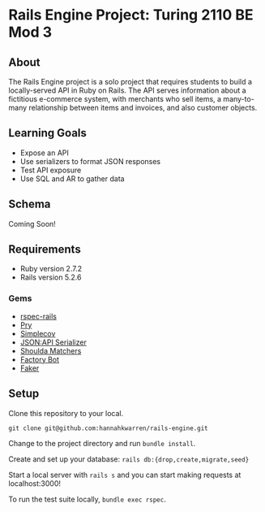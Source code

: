 # Rails Engine Project: Turing 2110 BE Mod 3

## About

The Rails Engine project is a solo project that requires students to build a locally-served API in Ruby on Rails. The API serves information about a fictitious e-commerce system, with merchants who sell items, a many-to-many relationship between items and invoices, and also customer objects.

## Learning Goals 

- Expose an API 
- Use serializers to format JSON responses
- Test API exposure 
- Use SQL and AR to gather data

## Schema
Coming Soon!

## Requirements

* Ruby version 2.7.2
* Rails version 5.2.6

### Gems

* [rspec-rails](https://github.com/rspec/rspec-rails)
* [Pry](https://github.com/pry/pry)
* [Simplecov](https://github.com/simplecov-ruby/simplecov)
* [JSON:API Serializer](https://github.com/jsonapi-serializer/jsonapi-serializer)
* [Shoulda Matchers](https://github.com/thoughtbot/shoulda-matchers)
* [Factory Bot](https://github.com/thoughtbot/factory_bot_rails)
* [Faker](https://github.com/faker-ruby/faker)

## Setup

Clone this repository to your local.

``` git clone git@github.com:hannahkwarren/rails-engine.git ```

Change to the project directory and run `bundle install`.

Create and set up your database: 
``` rails db:{drop,create,migrate,seed} ```

Start a local server with `rails s` and you can start making requests at localhost:3000! 

To run the test suite locally, `bundle exec rspec`. 
